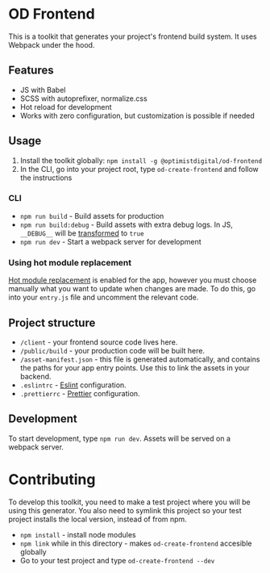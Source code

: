 # OD Frontend

This is a toolkit that generates your project's frontend build system. It uses
Webpack under the hood.

## Features

* JS with Babel
* SCSS with autoprefixer, normalize.css
* Hot reload for development
* Works with zero configuration, but customization is possible if needed

## Usage

1. Install the toolkit globally: `npm install -g @optimistdigital/od-frontend`
2. In the CLI, go into your project root, type `od-create-frontend` and follow
   the instructions

### CLI

* `npm run build` - Build assets for production
* `npm run build:debug` - Build assets with extra debug logs. In JS, `__DEBUG__`
  will be [transformed](https://webpack.js.org/plugins/define-plugin/) to `true`
* `npm run dev` - Start a webpack server for development

### Using hot module replacement

[Hot module replacement](https://webpack.js.org/api/hot-module-replacement/) is
enabled for the app, however you must choose manually what you want to update
when changes are made. To do this, go into your `entry.js` file and uncomment
the relevant code.

## Project structure

* `/client` - your frontend source code lives here.
* `/public/build` - your production code will be built here.
* `/asset-manifest.json` - this file is generated automatically, and contains
  the paths for your app entry points. Use this to link the assets in your
  backend.
* `.eslintrc` - [Eslint](https://webpack.js.org/api/hot-module-replacement/)
  configuration.
* `.prettierrc` - [Prettier](https://prettier.io/) configuration.

## Development

To start development, type `npm run dev`. Assets will be served on a webpack
server.

# Contributing

To develop this toolkit, you need to make a test project where you will be using
this generator. You also need to symlink this project so your test project
installs the local version, instead of from npm.

* `npm install` - install node modules
* `npm link` while in this directory - makes `od-create-frontend` accesible
  globally
* Go to your test project and type `od-create-frontend --dev`

```

```
